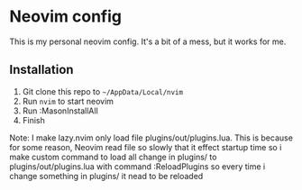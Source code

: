 # Neovim config

This is my personal neovim config. It's a bit of a mess, but it works for me.

## Installation

1. Git clone this repo to `~/AppData/Local/nvim`
2. Run `nvim` to start neovim
3. Run :MasonInstallAll
4. Finish

Note: I make lazy.nvim only load file plugins/out/plugins.lua. This is because for some reason, Neovim read file so slowly that it effect startup time
so i make custom command to load all change in plugins/ to plugins/out/plugins.lua with command :ReloadPlugins so every time i change something in plugins/ it nead to be reloaded
